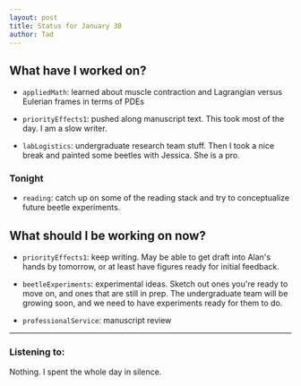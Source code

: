 ```yaml
---
layout: post 
title: Status for January 30 
author: Tad
---
```

 
## What have I worked on?
 
* `appliedMath`: learned about muscle contraction and Lagrangian versus Eulerian frames in terms of PDEs

* `priorityEffects1`: pushed along manuscript text. This took most of the day. I am a slow writer. 

* `labLogistics`: undergraduate research team stuff. Then I took a nice break and painted some beetles with Jessica. She is a pro. 




### Tonight 

* `reading`: catch up on some of the reading stack and try to conceptualize future beetle experiments. 





  
## What should I be working on now? 

* `priorityEffects1`: keep writing. May be able to get draft into Alan's hands by tomorrow, or at least have figures ready for initial feedback.


* `beetleExperiments`: experimental ideas. Sketch out ones you're ready to move on, and ones that are still in prep. The undergraduate team will be growing soon, and we need to have experiments ready for them to do. 


* `professionalService`: manuscript review 
 
 





--- 
 
### Listening to: 

Nothing. I spent the whole day in silence. 

<i class='fa fa-code' style='color:pink'></i> 
